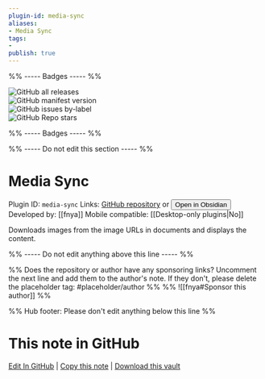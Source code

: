 ```yaml
---
plugin-id: media-sync
aliases:
- Media Sync
tags: 
- 
publish: true
---
```


%% ----- Badges ----- %%

![GitHub all releases](https://img.shields.io/github/downloads/fnya/media-sync/total?color=573E7A&logo=github&style=for-the-badge)   
![GitHub manifest version](https://img.shields.io/github/manifest-json/v/fnya/media-sync?color=573E7A&logo=github&style=for-the-badge)   
![GitHub issues by-label](https://img.shields.io/github/issues/fnya/media-sync/help%20wanted?color=573E7A&logo=github&style=for-the-badge)   
![GitHub Repo stars](https://img.shields.io/github/stars/fnya/media-sync?color=573E7A&logo=github&style=for-the-badge)

%% ----- Badges ----- %%

%% ----- Do not edit this section ----- %%

# Media Sync

Plugin ID: `media-sync`
Links: [GitHub repository](https://github.com/fnya/media-sync) or [<button id=HH>Open in Obsidian</button>](obsidian://show-plugin?id=media-sync)
Developed by: [[fnya]]
Mobile compatible: [[Desktop-only plugins|No]]

Downloads images from the image URLs in documents and displays the content.

%% ----- Do not edit anything above this line ----- %% 

%% Does the repository or author have any sponsoring links? Uncomment the next line and add them to the author's note. If they don't, please delete the placeholder tag: #placeholder/author %%
%% ![[fnya#Sponsor this author]] %%

%% Hub footer: Please don't edit anything below this line %%

# This note in GitHub

<span class="git-footer">[Edit In GitHub](https://github.dev/obsidian-community/obsidian-hub/blob/main/02%20-%20Community%20Expansions/02.05%20All%20Community%20Expansions/Plugins/media-sync.md "git-hub-edit-note") | [Copy this note](https://raw.githubusercontent.com/obsidian-community/obsidian-hub/main/02%20-%20Community%20Expansions/02.05%20All%20Community%20Expansions/Plugins/media-sync.md "git-hub-copy-note") | [Download this vault](https://github.com/obsidian-community/obsidian-hub/archive/refs/heads/main.zip "git-hub-download-vault") </span>

